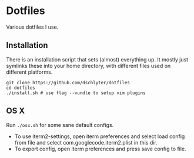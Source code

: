 Dotfiles
========

Various dotfiles I use.

Installation
------------

There is an installation script that sets (almost) everything up. It mostly just symlinks these into your home directory, with different files used on different platforms.

    git clone https://github.com/dschlyter/dotfiles
    cd dotfiles
    ./install.sh # use flag --vundle to setup vim plugins

OS X
----

Run `./osx.sh` for some sane default configs.

* To use iterm2-settings, open iterm preferences and select load config from file and select com.googlecode.iterm2.plist in this dir.
* To export config, open iterm preferences and press save config to file.
